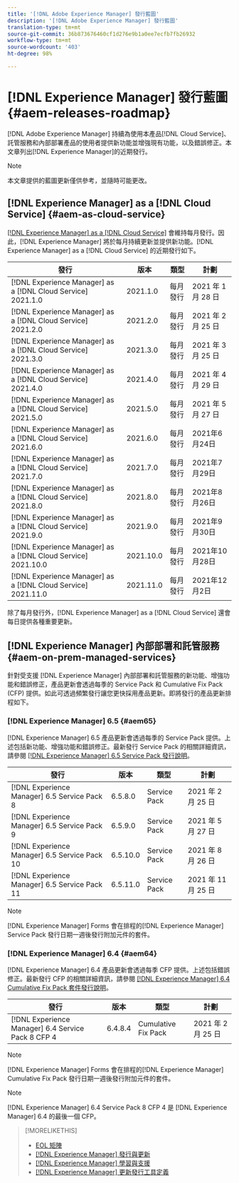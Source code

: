 ```yaml
---
title: '[!DNL Adobe Experience Manager] 發行藍圖'
description: '[!DNL Adobe Experience Manager] 發行藍圖'
translation-type: tm+mt
source-git-commit: 36b873676460cf1d276e9b1a0ee7ecfb7fb26932
workflow-type: tm+mt
source-wordcount: '403'
ht-degree: 98%

---
```



# [!DNL Experience Manager] 發行藍圖 {#aem-releases-roadmap}

[!DNL Adobe Experience Manager] 持續為使用本產品[!DNL Cloud Service]、託管服務和內部部署產品的使用者提供新功能並增強現有功能，以及錯誤修正。本文章列出[!DNL Experience Manager]的近期發行。

>[!NOTE]
>
>本文章提供的藍圖更新僅供參考，並隨時可能更改。

## [!DNL Experience Manager] as a [!DNL Cloud Service] {#aem-as-cloud-service}

[[!DNL Experience Manager] as a [!DNL Cloud Service]](https://experienceleague.adobe.com/docs/experience-manager-cloud-service/release-notes/home.html) 會維持每月發行。因此，[!DNL Experience Manager] 將於每月持續更新並提供新功能。[!DNL Experience Manager] as a [!DNL Cloud Service] 的近期發行如下。

| 發行 | 版本 | 類型 | 計劃 |
|---|---|---|---|
| [!DNL Experience Manager] as a [!DNL Cloud Service] 2021.1.0 | 2021.1.0 | 每月發行 | 2021 年 1 月 28 日 |
| [!DNL Experience Manager] as a [!DNL Cloud Service] 2021.2.0 | 2021.2.0 | 每月發行 | 2021 年 2 月 25 日 |
| [!DNL Experience Manager] as a [!DNL Cloud Service] 2021.3.0 | 2021.3.0 | 每月發行 | 2021 年 3 月 25 日 |
| [!DNL Experience Manager] as a [!DNL Cloud Service] 2021.4.0 | 2021.4.0 | 每月發行 | 2021 年 4 月 29 日 |
| [!DNL Experience Manager] as a [!DNL Cloud Service] 2021.5.0 | 2021.5.0 | 每月發行 | 2021 年 5 月 27 日 |
| [!DNL Experience Manager] as a [!DNL Cloud Service] 2021.6.0 | 2021.6.0 | 每月發行 | 2021年6月24日 |
| [!DNL Experience Manager] as a [!DNL Cloud Service] 2021.7.0 | 2021.7.0 | 每月發行 | 2021年7月29日 |
| [!DNL Experience Manager] as a [!DNL Cloud Service] 2021.8.0 | 2021.8.0 | 每月發行 | 2021年8月26日 |
| [!DNL Experience Manager] as a [!DNL Cloud Service] 2021.9.0 | 2021.9.0 | 每月發行 | 2021年9月30日 |
| [!DNL Experience Manager] as a [!DNL Cloud Service] 2021.10.0 | 2021.10.0 | 每月發行 | 2021年10月28日 |
| [!DNL Experience Manager] as a [!DNL Cloud Service] 2021.11.0 | 2021.11.0 | 每月發行 | 2021年12月2日 |

除了每月發行外，[!DNL Experience Manager] as a [!DNL Cloud Service] 還會每日提供各種重要更新。

## [!DNL Experience Manager] 內部部署和託管服務 {#aem-on-prem-managed-services}

針對受支援 [!DNL Experience Manager] 內部部署和託管服務的新功能、增強功能和錯誤修正，產品更新會透過每季的 Service Pack 和 Cumulative Fix Pack (CFP) 提供。如此可透過頻繁發行讓您更快採用產品更新。即將發行的產品更新排程如下。

### [!DNL Experience Manager] 6.5 {#aem65}

[!DNL Experience Manager] 6.5 產品更新會透過每季的 Service Pack 提供。上述包括新功能、增強功能和錯誤修正。最新發行 Service Pack 的相關詳細資訊，請參閱 [[!DNL Experience Manager] 6.5 Service Pack 發行說明](https://experienceleague.adobe.com/docs/experience-manager-65/release-notes/service-pack/sp-release-notes.html)。

| 發行 | 版本 | 類型 | 計劃 |
|---|---|---|---|
| [!DNL Experience Manager] 6.5 Service Pack 8 | 6.5.8.0 | Service Pack | 2021 年 2 月 25 日 |
| [!DNL Experience Manager] 6.5 Service Pack 9 | 6.5.9.0 | Service Pack | 2021 年 5 月 27 日 |
| [!DNL Experience Manager] 6.5 Service Pack 10 | 6.5.10.0 | Service Pack | 2021 年 8 月 26 日 |
| [!DNL Experience Manager] 6.5 Service Pack 11 | 6.5.11.0 | Service Pack | 2021 年 11 月 25 日 |

>[!NOTE]
>
>[!DNL Experience Manager] Forms 會在排程的[!DNL Experience Manager] Service Pack 發行日期一週後發行附加元件的套件。

### [!DNL Experience Manager] 6.4 {#aem64}

[!DNL Experience Manager] 6.4 產品更新會透過每季 CFP 提供。上述包括錯誤修正。最新發行 CFP 的相關詳細資訊，請參閱 [[!DNL Experience Manager] 6.4 Cumulative Fix Pack 套件發行說明](https://experienceleague.adobe.com/docs/experience-manager-64/release-notes/cfp-release-notes.html)。

| 發行 | 版本 | 類型 | 計劃 |
|---|---|---|---|
| [!DNL Experience Manager] 6.4 Service Pack 8 CFP 4 | 6.4.8.4 | Cumulative Fix Pack | 2021 年 2 月 25 日 |

>[!NOTE]
>
>[!DNL Experience Manager] Forms 會在排程的[!DNL Experience Manager] Cumulative Fix Pack 發行日期一週後發行附加元件的套件。

>[!NOTE]
>
>[!DNL Experience Manager] 6.4 Service Pack 8 CFP 4 是 [!DNL Experience Manager] 6.4 的最後一個 CFP。

>[!MORELIKETHIS]
>
>* [EOL 矩陣](https://helpx.adobe.com/tw/support/programs/eol-matrix.html)
>* [[!DNL Experience Manager] 發行與更新](https://helpx.adobe.com/tw/experience-manager/aem-releases-updates.html)
>* [[!DNL Experience Manager] 學習與支援](https://helpx.adobe.com/tw/support/experience-manager.html)
>* [[!DNL Experience Manager] 更新發行工具定義](/help/update-release-vehicle-definitions.md)

